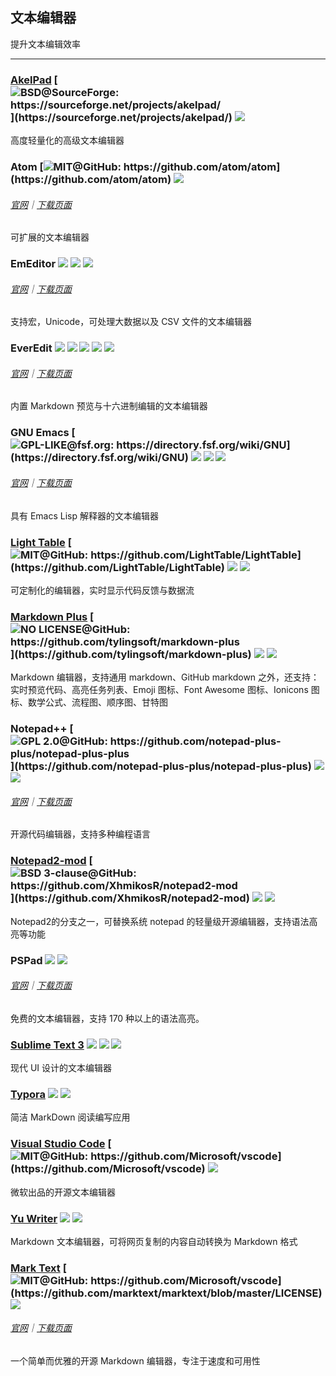 ## 文本编辑器

提升文本编辑效率

---

### [AkelPad](https://sourceforge.net/projects/akelpad/) [![](../assets/open-source-icon.png "BSD@SourceForge: https://sourceforge.net/projects/akelpad/")](https://sourceforge.net/projects/akelpad/) ![](../assets/earth-globe.png)

高度轻量化的高级文本编辑器

### Atom [![](../assets/open-source-icon.png "MIT@GitHub: https://github.com/atom/atom")](https://github.com/atom/atom) ![](../assets/united-states.png)

###### [官网](https://atom.io/)｜[下载页面](https://github.com/atom/atom/releases)

可扩展的文本编辑器

### EmEditor ![](../assets/earth-globe.png) ![](../assets/usb.png) ![](../assets/multi_platform.png)

###### [官网](https://www.emeditor.com)｜[下载页面](https://www.emeditor.com/download/)

支持宏，Unicode，可处理大数据以及 CSV 文件的文本编辑器

### EverEdit ![](../assets/china.png) ![](../assets/united-states.png) ![](../assets/japan.png) ![](../assets/usb.png) ![](../assets/multi_platform.png)

###### [官网](http://www.everedit.net/)｜[下载页面](http://www.everedit.net/download)

内置 Markdown 预览与十六进制编辑的文本编辑器

### GNU Emacs [![](../assets/open-source-icon.png "GPL-LIKE@fsf.org: https://directory.fsf.org/wiki/GNU")](https://directory.fsf.org/wiki/GNU) ![](../assets/united-states.png) ![](../assets/usb.png) ![](../assets/multi_platform.png)

###### [官网](https://www.gnu.org/software/emacs/)｜[下载页面](https://www.gnu.org/software/emacs/download.html)

具有 Emacs Lisp 解释器的文本编辑器

### [Light Table](http://lighttable.com/) [![](../assets/open-source-icon.png "MIT@GitHub: https://github.com/LightTable/LightTable")](https://github.com/LightTable/LightTable) ![](../assets/earth-globe.png) ![](../assets/usb.png)

可定制化的编辑器，实时显示代码反馈与数据流

### [Markdown Plus](http://tylingsoft.com/markdown-plus/) [![](../assets/open-source-icon.png "NO LICENSE@GitHub: https://github.com/tylingsoft/markdown-plus")](https://github.com/tylingsoft/markdown-plus) ![](../assets/united-states.png) ![](../assets/multi_platform.png)

Markdown 编辑器，支持通用 markdown、GitHub markdown 之外，还支持：实时预览代码、高亮任务列表、Emoji 图标、Font Awesome 图标、Ionicons 图标、数学公式、流程图、顺序图、甘特图

### Notepad++ [![](../assets/open-source-icon.png "GPL 2.0@GitHub: https://github.com/notepad-plus-plus/notepad-plus-plus")](https://github.com/notepad-plus-plus/notepad-plus-plus) ![](../assets/earth-globe.png) ![](../assets/usb.png)

###### [官网](https://notepad-plus-plus.org/)｜[下载页面](https://notepad-plus-plus.org/download/v7.3.3.html)

开源代码编辑器，支持多种编程语言

### [Notepad2-mod](https://xhmikosr.github.io/notepad2-mod/) [![](../assets/open-source-icon.png "BSD 3-clause@GitHub: https://github.com/XhmikosR/notepad2-mod")](https://github.com/XhmikosR/notepad2-mod) ![](../assets/united-states.png) ![](../assets/usb.png)

Notepad2的分支之一，可替换系统 notepad 的轻量级开源编辑器，支持语法高亮等功能

### PSPad ![](../assets/earth-globe.png) ![](../assets/usb.png)

###### [官网](http://www.pspad.com/)｜[下载页面](http://www.pspad.com/en/download.php)

免费的文本编辑器，支持 170 种以上的语法高亮。

### [Sublime Text 3](http://www.sublimetext.com/3) ![](../assets/money.png) ![](../assets/united-states.png) ![](../assets/usb.png)

现代 UI 设计的文本编辑器

### [Typora](https://typora.io/) ![](../assets/china.png) ![](../assets/united-states.png)

简洁 MarkDown 阅读编写应用

### [Visual Studio Code](https://code.visualstudio.com/) [![](../assets/open-source-icon.png "MIT@GitHub: https://github.com/Microsoft/vscode")](https://github.com/Microsoft/vscode) ![](../assets/earth-globe.png)

微软出品的开源文本编辑器

### [Yu Writer](https://ivarptr.github.io/yu-writer.site/) ![](../assets/earth-globe.png) ![](../assets/usb.png)

Markdown 文本编辑器，可将网页复制的内容自动转换为 Markdown 格式

### [Mark Text](<https://marktext.github.io/website/>) [![](../assets/open-source-icon.png "MIT@GitHub: https://github.com/Microsoft/vscode")](https://github.com/marktext/marktext/blob/master/LICENSE) ![](../assets/earth-globe.png)

###### [官网](<https://marktext.github.io/website/>)｜[下载页面](<https://github.com/marktext/marktext/releases>)

一个简单而优雅的开源 Markdown 编辑器，专注于速度和可用性